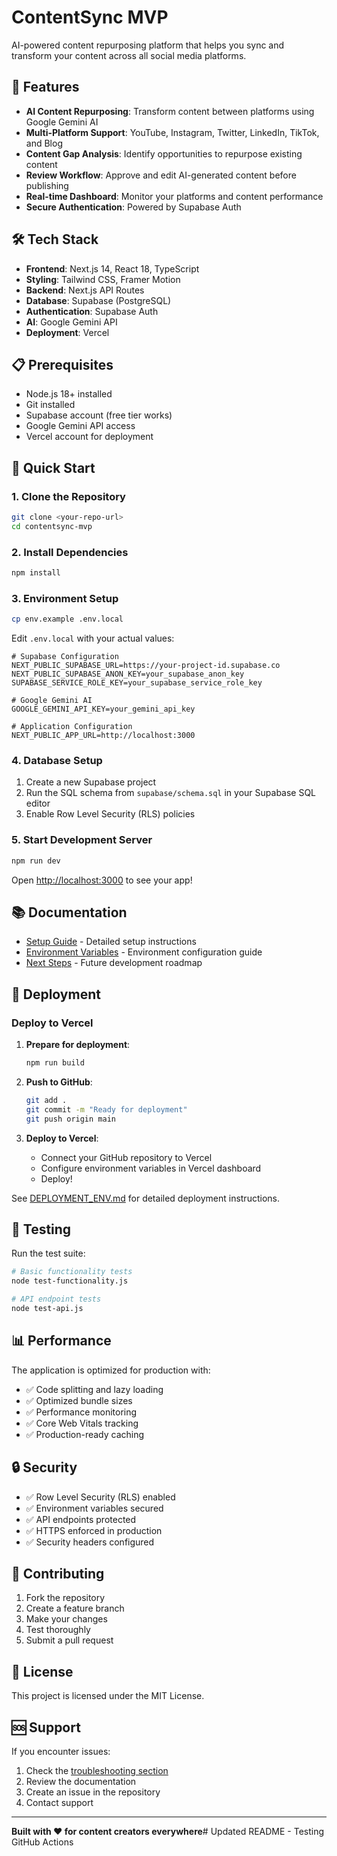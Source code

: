 # ContentSync MVP

AI-powered content repurposing platform that helps you sync and transform your content across all social media platforms.

## 🚀 Features

- **AI Content Repurposing**: Transform content between platforms using Google Gemini AI
- **Multi-Platform Support**: YouTube, Instagram, Twitter, LinkedIn, TikTok, and Blog
- **Content Gap Analysis**: Identify opportunities to repurpose existing content
- **Review Workflow**: Approve and edit AI-generated content before publishing
- **Real-time Dashboard**: Monitor your platforms and content performance
- **Secure Authentication**: Powered by Supabase Auth

## 🛠️ Tech Stack

- **Frontend**: Next.js 14, React 18, TypeScript
- **Styling**: Tailwind CSS, Framer Motion
- **Backend**: Next.js API Routes
- **Database**: Supabase (PostgreSQL)
- **Authentication**: Supabase Auth
- **AI**: Google Gemini API
- **Deployment**: Vercel

## 📋 Prerequisites

- Node.js 18+ installed
- Git installed
- Supabase account (free tier works)
- Google Gemini API access
- Vercel account for deployment

## 🚀 Quick Start

### 1. Clone the Repository

```bash
git clone <your-repo-url>
cd contentsync-mvp
```

### 2. Install Dependencies

```bash
npm install
```

### 3. Environment Setup

```bash
cp env.example .env.local
```

Edit `.env.local` with your actual values:

```env
# Supabase Configuration
NEXT_PUBLIC_SUPABASE_URL=https://your-project-id.supabase.co
NEXT_PUBLIC_SUPABASE_ANON_KEY=your_supabase_anon_key
SUPABASE_SERVICE_ROLE_KEY=your_supabase_service_role_key

# Google Gemini AI
GOOGLE_GEMINI_API_KEY=your_gemini_api_key

# Application Configuration
NEXT_PUBLIC_APP_URL=http://localhost:3000
```

### 4. Database Setup

1. Create a new Supabase project
2. Run the SQL schema from `supabase/schema.sql` in your Supabase SQL editor
3. Enable Row Level Security (RLS) policies

### 5. Start Development Server

```bash
npm run dev
```

Open [http://localhost:3000](http://localhost:3000) to see your app!

## 📚 Documentation

- [Setup Guide](SETUP.md) - Detailed setup instructions
- [Environment Variables](DEPLOYMENT_ENV.md) - Environment configuration guide
- [Next Steps](NEXT_STEPS.md) - Future development roadmap

## 🚀 Deployment

### Deploy to Vercel

1. **Prepare for deployment**:
   ```bash
   npm run build
   ```

2. **Push to GitHub**:
   ```bash
   git add .
   git commit -m "Ready for deployment"
   git push origin main
   ```

3. **Deploy to Vercel**:
   - Connect your GitHub repository to Vercel
   - Configure environment variables in Vercel dashboard
   - Deploy!

See [DEPLOYMENT_ENV.md](DEPLOYMENT_ENV.md) for detailed deployment instructions.

## 🧪 Testing

Run the test suite:

```bash
# Basic functionality tests
node test-functionality.js

# API endpoint tests
node test-api.js
```

## 📊 Performance

The application is optimized for production with:

- ✅ Code splitting and lazy loading
- ✅ Optimized bundle sizes
- ✅ Performance monitoring
- ✅ Core Web Vitals tracking
- ✅ Production-ready caching

## 🔒 Security

- ✅ Row Level Security (RLS) enabled
- ✅ Environment variables secured
- ✅ API endpoints protected
- ✅ HTTPS enforced in production
- ✅ Security headers configured

## 🤝 Contributing

1. Fork the repository
2. Create a feature branch
3. Make your changes
4. Test thoroughly
5. Submit a pull request

## 📄 License

This project is licensed under the MIT License.

## 🆘 Support

If you encounter issues:

1. Check the [troubleshooting section](SETUP.md#troubleshooting)
2. Review the documentation
3. Create an issue in the repository
4. Contact support

---

**Built with ❤️ for content creators everywhere**# Updated README - Testing GitHub Actions
